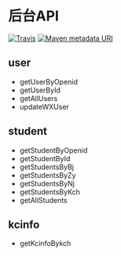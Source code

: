 # 后台API

[![Travis](https://img.shields.io/travis/rust-lang/rust.svg)]()
[![Maven metadata URI](https://img.shields.io/maven-metadata/v/http/central.maven.org/maven2/com/google/code/gson/gson/maven-metadata.xml.svg)]()

## user

- getUserByOpenid
- getUserById
- getAllUsers
- updateWXUser

## student

- getStudentByOpenid
- getStudentById
- getStudentsByBj
- getStudentsByZy
- getStudentsByNj
- getStudentsByKch
- getAllStudents

## kcinfo

- getKcinfoBykch